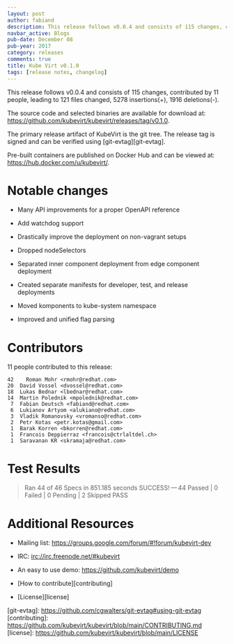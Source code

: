```yaml
---
layout: post
author: fabiand
description: This release follows v0.0.4 and consists of 115 changes, contributed by 11 people, leading to 121 files changed, 5278 insertions(+), 1916 deletions(-).
navbar_active: Blogs
pub-date: December 08
pub-year: 2017
category: releases
comments: true
title: Kube Virt v0.1.0
tags: [release notes, changelog]
---
```


This release follows v0.0.4 and consists of 115 changes, contributed by
11 people, leading to 121 files changed, 5278 insertions(+), 1916
deletions(-).

<!-- more -->

The source code and selected binaries are available for download at:
<https://github.com/kubevirt/kubevirt/releases/tag/v0.1.0>.

The primary release artifact of KubeVirt is the git tree. The release
tag is signed and can be verified using \[git-evtag\]\[git-evtag\].

Pre-built containers are published on Docker Hub and can be viewed at:
<https://hub.docker.com/u/kubevirt/>.

# Notable changes

- Many API improvements for a proper OpenAPI reference

- Add watchdog support

- Drastically improve the deployment on non-vagrant setups

- Dropped nodeSelectors

- Separated inner component deployment from edge component deployment

- Created separate manifests for developer, test, and release
  deployments

- Moved komponents to kube-system namespace

- Improved and unified flag parsing

# Contributors

11 people contributed to this release:

    42    Roman Mohr <rmohr@redhat.com>
    20  David Vossel <dvossel@redhat.com>
    18  Lukas Bednar <lbednar@redhat.com>
    14  Martin Polednik <mpolednik@redhat.com>
     7  Fabian Deutsch <fabiand@redhat.com>
     6  Lukianov Artyom <alukiano@redhat.com>
     3  Vladik Romanovsky <vromanso@redhat.com>
     2  Petr Kotas <petr.kotas@gmail.com>
     1  Barak Korren <bkorren@redhat.com>
     1  Francois Deppierraz <francois@ctrlaltdel.ch>
     1  Saravanan KR <skramaja@redhat.com>

# Test Results

> Ran 44 of 46 Specs in 851.185 seconds SUCCESS! — 44 Passed | 0 Failed
> | 0 Pending | 2 Skipped PASS

# Additional Resources

- Mailing list: <https://groups.google.com/forum/#!forum/kubevirt-dev>

- IRC: <irc://irc.freenode.net/#kubevirt>

- An easy to use demo: <https://github.com/kubevirt/demo>

- \[How to contribute\]\[contributing\]

- \[License\]\[license\]

\[git-evtag\]: <https://github.com/cgwalters/git-evtag#using-git-evtag>
\[contributing\]:
<https://github.com/kubevirt/kubevirt/blob/main/CONTRIBUTING.md>
\[license\]: <https://github.com/kubevirt/kubevirt/blob/main/LICENSE>
